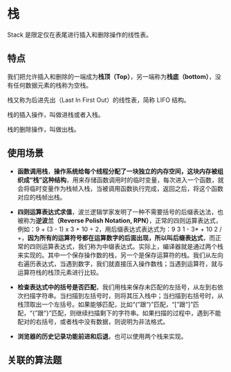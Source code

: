 # 栈
Stack 是限定仅在表尾进行插入和删除操作的线性表。
## 特点
我们把允许插入和删除的一端成为**栈顶（Top）**，另一端称为**栈底（bottom）**，没有任何数据元素的栈称为空栈。

栈又称为后进先出（Last In First Out）的线性表，简称 LIFO 结构。

栈的插入操作，叫做进栈或者入栈。

栈的删除操作，叫做出栈。

## 使用场景
- **函数调用栈**，**操作系统给每个线程分配了一块独立的内存空间，这块内存被组织成“栈”这种结构**，用来存储函数调用时的临时变量，每次进入一个函数，就会将临时变量作为栈帧入栈，当被调用函数执行完成，返回之后，将这个函数对应的栈帧出栈。

- **四则运算表达式求值**，波兰逻辑学家发明了一种不需要括号的后缀表达法，也被称为**逆波兰（Reverse Polish Notation, RPN）**，正常的四则运算表达式，例如：9 + (3 - 1) x 3 + 10 ÷ 2，用后缀表达式表达式为：9 3 1 - 3* + 10 2 / +，**因为所有的运算符号都在运算数字的后面出现，所以叫后缀表达式**，而正常的四则运算表达式，我们称为中缀表达式。实际上，编译器就是通过两个栈来实现的。其中一个保存操作数的栈，另一个是保存运算符的栈。我们从左向右遍历表达式，当遇到数字，我们就直接压入操作数栈；当遇到运算符，就与运算符栈的栈顶元素进行比较。

- **检查表达式中的括号是否匹配**，我们用栈来保存未匹配的左括号，从左到右依次扫描字符串。当扫描到左括号时，则将其压入栈中；当扫描到右括号时，从栈顶取出一个左括号。如果能够匹配，比如“(”跟“)”匹配，“[”跟“]”匹配，“{”跟“}”匹配，则继续扫描剩下的字符串。如果扫描的过程中，遇到不能配对的右括号，或者栈中没有数据，则说明为非法格式。

- **浏览器的历史记录功能前进和后退**，也可以使用两个栈来实现。

## 关联的算法题